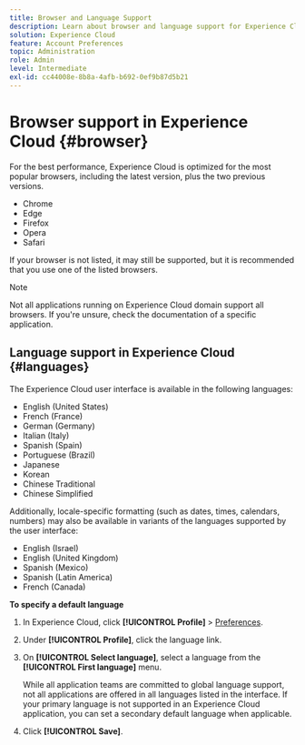 ```yaml
---
title: Browser and Language Support
description: Learn about browser and language support for Experience Cloud applications. Select a primary and secondary language in your account profile.
solution: Experience Cloud
feature: Account Preferences
topic: Administration
role: Admin
level: Intermediate
exl-id: cc44008e-8b8a-4afb-b692-0ef9b87d5b21
---
```

# Browser support in Experience Cloud {#browser}

For the best performance, Experience Cloud is optimized for the most popular browsers, including the latest version, plus the two previous versions.

* Chrome
* Edge
* Firefox
* Opera
* Safari

If your browser is not listed, it may still be supported, but it is recommended that you use one of the listed browsers. 

>[!NOTE]
>
>Not all applications running on Experience Cloud domain support all browsers. If you're unsure, check the documentation of a specific application.

## Language support in Experience Cloud {#languages}

The Experience Cloud user interface is available in the following languages:

* English (United States) 
* French (France)
* German (Germany)
* Italian (Italy)
* Spanish (Spain)
* Portuguese (Brazil)
* Japanese
* Korean 
* Chinese Traditional
* Chinese Simplified

Additionally, locale-specific formatting (such as dates, times, calendars, numbers) may also be available in variants of the languages supported by the user interface:

* English (Israel)
* English (United Kingdom)
* Spanish (Mexico)
* Spanish (Latin America)
* French (Canada)

**To specify a default language**

1. In Experience Cloud, click **[!UICONTROL Profile]** > [Preferences](https://experience.adobe.com/preferences).

1. Under **[!UICONTROL Profile]**, click the language link.

1. On **[!UICONTROL Select language]**, select a language from the **[!UICONTROL First language]** menu.

    While all application teams are committed to global language support, not all applications are offered in all languages listed in the interface. If your primary language is not supported in an Experience Cloud application, you can set a secondary default language when applicable.

1. Click **[!UICONTROL Save]**.
